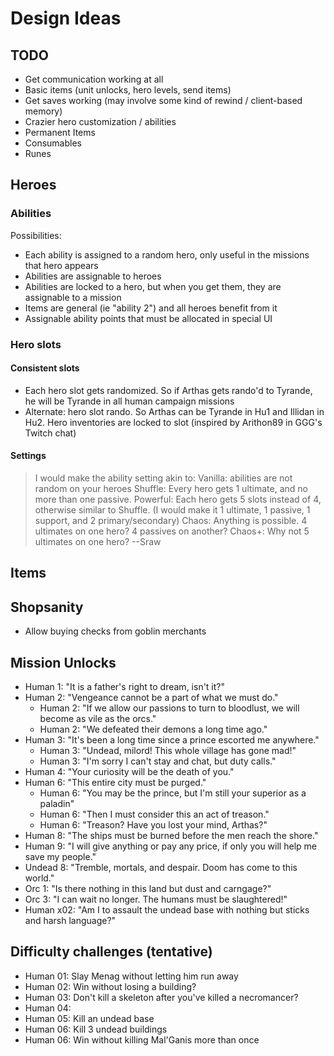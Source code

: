 # Design Ideas
## TODO
* Get communication working at all
* Basic items (unit unlocks, hero levels, send items)
* Get saves working (may involve some kind of rewind / client-based memory)
* Crazier hero customization / abilities
* Permanent Items
* Consumables
* Runes

## Heroes
### Abilities
Possibilities:
* Each ability is assigned to a random hero, only useful in the missions that hero appears
* Abilities are assignable to heroes
* Abilities are locked to a hero, but when you get them, they are assignable to a mission
* Items are general (ie "ability 2") and all heroes benefit from it
* Assignable ability points that must be allocated in special UI

### Hero slots
#### Consistent slots
* Each hero slot gets randomized. So if Arthas gets rando'd to Tyrande, he will be Tyrande in all human campaign missions
* Alternate: hero slot rando. So Arthas can be Tyrande in Hu1 and Illidan in Hu2. Hero inventories are locked to slot (inspired by Arithon89 in GGG's Twitch chat)

#### Settings
> I would make the ability setting akin to:
> Vanilla: abilities are not random on your heroes
> Shuffle: Every hero gets 1 ultimate, and no more than one passive.
> Powerful: Each hero gets 5 slots instead of 4, otherwise similar to Shuffle. (I would make it 1 ultimate, 1 passive, 1 support, and 2 primary/secondary)
> Chaos: Anything is possible. 4 ultimates on one hero? 4 passives on another?
> Chaos+: Why not 5 ultimates on one hero?
--Sraw

## Items

## Shopsanity
* Allow buying checks from goblin merchants

## Mission Unlocks
* Human 1: "It is a father's right to dream, isn't it?"
* Human 2: "Vengeance cannot be a part of what we must do."
  * Human 2: "If we allow our passions to turn to bloodlust, we will become as vile as the orcs."
  * Human 2: "We defeated their demons a long time ago."
* Human 3: "It's been a long time since a prince escorted me anywhere."
  * Human 3: "Undead, milord! This whole village has gone mad!"
  * Human 3: "I'm sorry I can't stay and chat, but duty calls."
* Human 4: "Your curiosity will be the death of you."
* Human 6: "This entire city must be purged."
  * Human 6: "You may be the prince, but I'm still your superior as a paladin"
  * Human 6: "Then I must consider this an act of treason."
  * Human 6: "Treason? Have you lost your mind, Arthas?"
* Human 8: "The ships must be burned before the men reach the shore."
* Human 9: "I will give anything or pay any price, if only you will help me save my people." 
* Undead 8: "Tremble, mortals, and despair. Doom has come to this world."
* Orc 1: "Is there nothing in this land but dust and carngage?"
* Orc 3: "I can wait no longer. The humans must be slaughtered!"
* Human x02: "Am I to assault the undead base with nothing but sticks and harsh language?"

## Difficulty challenges (tentative)
* Human 01: Slay Menag without letting him run away
* Human 02: Win without losing a building?
* Human 03: Don't kill a skeleton after you've killed a necromancer?
* Human 04: 
* Human 05: Kill an undead base
* Human 06: Kill 3 undead buildings
* Human 06: Win without killing Mal'Ganis more than once